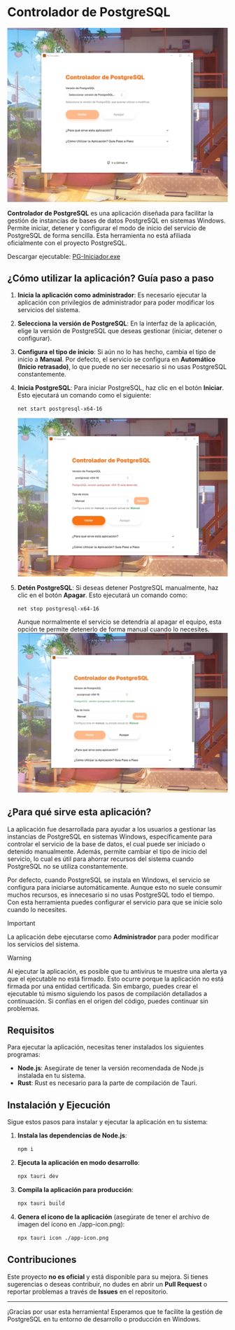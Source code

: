 # Controlador de PostgreSQL

![App Screenshot](README/1.webp)

**Controlador de PostgreSQL** es una aplicación diseñada para facilitar la gestión de instancias de bases de datos PostgreSQL en sistemas Windows. Permite iniciar, detener y configurar el modo de inicio del servicio de PostgreSQL de forma sencilla. Esta herramienta no está afiliada oficialmente con el proyecto PostgreSQL.

Descargar ejecutable: [PG-Iniciador.exe](https://github.com/MrSCR98/PG-Iniciador/releases/download/Ejecutable/PG-Iniciador.exe)

## ¿Cómo utilizar la aplicación? Guía paso a paso

1. **Inicia la aplicación como administrador**: Es necesario ejecutar la aplicación con privilegios de administrador para poder modificar los servicios del sistema.
2. **Selecciona la versión de PostgreSQL**: En la interfaz de la aplicación, elige la versión de PostgreSQL que deseas gestionar (iniciar, detener o configurar).

3. **Configura el tipo de inicio**: Si aún no lo has hecho, cambia el tipo de inicio a **Manual**. Por defecto, el servicio se configura en **Automático (Inicio retrasado)**, lo que puede no ser necesario si no usas PostgreSQL constantemente.

4. **Inicia PostgreSQL**: Para iniciar PostgreSQL, haz clic en el botón **Iniciar**. Esto ejecutará un comando como el siguiente:

   ```
   net start postgresql-x64-16
   ```

   ![Ejemplo de inicio](README/2.webp)

5. **Detén PostgreSQL**: Si deseas detener PostgreSQL manualmente, haz clic en el botón **Apagar**. Esto ejecutará un comando como:
   ```
   net stop postgresql-x64-16
   ```
   Aunque normalmente el servicio se detendría al apagar el equipo, esta opción te permite detenerlo de forma manual cuando lo necesites.
   ![Ejemplo de apagado](README/3.webp)

## ¿Para qué sirve esta aplicación?

La aplicación fue desarrollada para ayudar a los usuarios a gestionar las instancias de PostgreSQL en sistemas Windows, específicamente para controlar el servicio de la base de datos, el cual puede ser iniciado o detenido manualmente. Además, permite cambiar el tipo de inicio del servicio, lo cual es útil para ahorrar recursos del sistema cuando PostgreSQL no se utiliza constantemente.

Por defecto, cuando PostgreSQL se instala en Windows, el servicio se configura para iniciarse automáticamente. Aunque esto no suele consumir muchos recursos, es innecesario si no usas PostgreSQL todo el tiempo. Con esta herramienta puedes configurar el servicio para que se inicie solo cuando lo necesites.

> [!IMPORTANT]  
> La aplicación debe ejecutarse como **Administrador** para poder modificar los servicios del sistema.

> [!WARNING]  
> Al ejecutar la aplicación, es posible que tu antivirus te muestre una alerta ya que el ejecutable no está firmado. Esto ocurre porque la aplicación no está firmada por una entidad certificada. Sin embargo, puedes crear el ejecutable tú mismo siguiendo los pasos de compilación detallados a continuación. Si confías en el origen del código, puedes continuar sin problemas.

## Requisitos

Para ejecutar la aplicación, necesitas tener instalados los siguientes programas:

- **Node.js**: Asegúrate de tener la versión recomendada de Node.js instalada en tu sistema.
- **Rust**: Rust es necesario para la parte de compilación de Tauri.

## Instalación y Ejecución

Sigue estos pasos para instalar y ejecutar la aplicación en tu sistema:

1. **Instala las dependencias de Node.js**:

   ```bash
   npm i
   ```

2. **Ejecuta la aplicación en modo desarrollo**:

   ```bash
   npx tauri dev
   ```

3. **Compila la aplicación para producción**:

   ```bash
   npx tauri build
   ```

4. **Genera el icono de la aplicación** (asegúrate de tener el archivo de imagen del ícono en ./app-icon.png):

   ```bash
   npx tauri icon ./app-icon.png
   ```

## Contribuciones

Este proyecto **no es oficial** y está disponible para su mejora. Si tienes sugerencias o deseas contribuir, no dudes en abrir un **Pull Request** o reportar problemas a través de **Issues** en el repositorio.

---

¡Gracias por usar esta herramienta! Esperamos que te facilite la gestión de PostgreSQL en tu entorno de desarrollo o producción en Windows.
